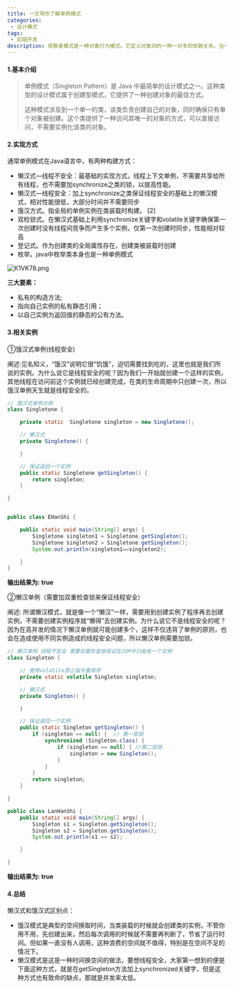 ```yaml
---
title: 一文带你了解单例模式
categories:
 - 设计模式
tags:
 - 后端开发
description: 观察者模式是一种对象行为模式。它定义对象间的一种一对多的依赖关系，当一个对象的状态发生改变时，所有依赖于它的对象都得到通知并被自动更新。在观察者模式中，主题是通知的发布者，它发出通知时并不需要知道谁是它的观察者，可以有任意数目的观察者订阅并接收通知...
---
```


#### 1.基本介绍

> 单例模式（Singleton Pattern）是 Java 中最简单的设计模式之一。这种类型的设计模式属于创建型模式，它提供了一种创建对象的最佳方式。
>
> 这种模式涉及到一个单一的类，该类负责创建自己的对象，同时确保只有单个对象被创建。这个类提供了一种访问其唯一的对象的方式，可以直接访问，不需要实例化该类的对象。

#### 2.实现方式

通常单例模式在Java语言中，有两种构建方式：

- 懒汉式—线程不安全：最基础的实现方式，线程上下文单例，不需要共享给所有线程，也不需要加synchronize之类的锁，以提高性能。
- 懒汉式—线程安全：加上synchronize之类保证线程安全的基础上的懒汉模式，相对性能很低，大部分时间并不需要同步
- 饿汉方式。指全局的单例实例在类装载时构建。 [2] 
- 双检锁式。在懒汉式基础上利用synchronize关键字和volatile关键字确保第一次创建时没有线程间竞争而产生多个实例，仅第一次创建时同步，性能相对较高
- 登记式。作为创建类的全局属性存在，创建类被装载时创建
- 枚举。java中枚举类本身也是一种单例模式

![K1VK78.png](https://s2.ax1x.com/2019/10/21/K1VK78.png)

**三大要素：**

- 私有的构造方法;
- 指向自己实例的私有静态引用；
- 以自己实例为返回值的静态的公有方法。

#### 3.相关实例

①饿汉式单例(线程安全)

阐述:见名知义，“饿汉”说明它很“饥饿”，迫切需要找到吃的，这里也就是我们所说的实例。为什么说它是线程安全的呢？因为我们一开始就创建一个这样的实例，其他线程在访问前这个实例就已经创建完成，在类的生命周期中只创建一次，所以饿汉单例天生就是线程安全的。

```java
// 饿汉式单例示例
class Singletone {

    private static  Singletone singleton = new Singletone();

    // 懒汉式
    private Singletone() {

    }

    // 保证返回一个实例
    public static Singletone getSingleton() {
        return singleton;
    }

}


public class EHanShi {

    public static void main(String[] args) {
        Singletone singleton1 = Singletone.getSingleton();
        Singletone singleton2 = Singletone.getSingleton();
        System.out.println(singleton1==singleton2);

    }
}
```

**输出结果为: true**

②懒汉单例（需要加双重检查锁来保证线程安全）

阐述: 所谓懒汉模式，就是像一个“懒汉”一样，需要用到创建实例了程序再去创建实例，不需要创建实例程序就“懒得”去创建实例。为什么说它不是线程安全的呢？因为在高并发的情况下懒汉单例就可能创建多个，这样不仅违背了单例的原则，也会在造成使用不同实例造成的线程安全问题，所以懒汉单例需要加锁。

```java
// 懒汉单例 线程不安全 需要双重检查锁保证在JVM中只能有一个实例
class Singleton {

    // 使用volatile禁止指令重排序
    private static volatile Singleton singleton;

    // 懒汉式
    private Singleton() {

    }

    // 保证返回一个实例
    public static Singleton getSingleton() {
        if (singleton == null) {  // 第一层锁
            synchronized (Singleton.class) {
                if (singleton == null) { //第二层锁
                    singleton = new Singleton();
                }
            }
        }
        return singleton;
    }

}

public class LanHanShi {
    public static void main(String[] args) {
        Singleton s1 = Singleton.getSingleton();
        Singleton s2 = Singleton.getSingleton();
        System.out.println(s1 == s2);

    }

}
```

**输出结果为: true**

#### 4.总结

懒汉式和饿汉式区别点：

- 饿汉模式是典型的空间换取时间，当类装载的时候就会创建类的实例，不管你用不用，先创建出来，然后每次调用的时候就不需要再判断了，节省了运行时间。但如果一直没有人调用，这种浪费的空间就不值得，特别是在空间不足的情况下。 
- 懒汉模式是这是一种时间换空间的做法，要想线程安全，大家第一想到的便是下面这种方式，就是在getSingleton方法加上synchronized关键字，但是这种方式也有致命的缺点，那就是并发率太低。

  

   

  

